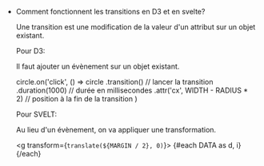 - Comment fonctionnent les transitions en D3 et en svelte?

  Une transition est une modification de la valeur d'un attribut sur un objet existant.
  
  Pour D3:
  
  Il faut ajouter un évènement sur un objet existant.

  circle.on('click', () =>
    circle
      .transition() // lancer la transition
      .duration(1000) // durée en millisecondes
      .attr('cx', WIDTH - RADIUS * 2) // position à la fin de la transition
  )
  
  Pour SVELT:
  
  Au lieu d'un évènement, on va appliquer une transformation.
  
  <g transform={`translate(${MARGIN / 2}, 0)`}>
    {#each DATA as d, i}
      <Baton d={d} i={i} key={key} />
    {/each}
  </g>
